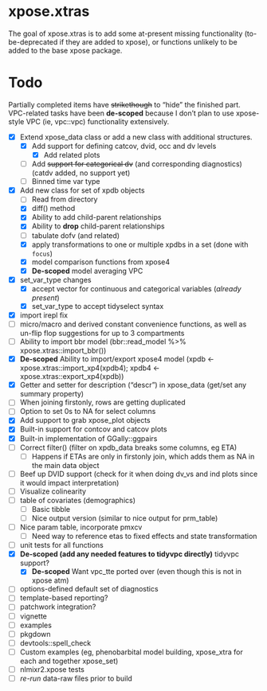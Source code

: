 
<!-- README.md is generated from README.Rmd. Please edit that file -->

# xpose.xtras

<!-- badges: start -->
<!-- badges: end -->

The goal of xpose.xtras is to add some at-present missing functionality
(to-be-deprecated if they are added to xpose), or functions unlikely to
be added to the base xpose package.

# Todo

Partially completed items have ~~strikethough~~ to “hide” the finished
part. VPC-related tasks have been **de-scoped** because I don’t plan to
use xpose-style VPC (ie, vpc::vpc) functionality extensively.

- [x] Extend xpose_data class or add a new class with additional
  structures.
  - [x] Add support for defining catcov, dvid, occ and dv levels
    - [x] Add related plots
  - [ ] Add ~~support for categorical dv~~ (and corresponding
    diagnostics) (catdv added, no support yet)
  - [ ] Binned time var type
- [x] Add new class for set of xpdb objects
  - [ ] Read from directory
  - [x] diff() method
  - [x] Ability to add child-parent relationships
  - [x] Ability to **drop** child-parent relationships
  - [ ] tabulate dofv (and related)
  - [x] apply transformations to one or multiple xpdbs in a set (done
    with `focus`)
  - [x] model comparison functions from xpose4
  - [x] **De-scoped** model averaging VPC
- [x] set_var_type changes
  - [x] accept vector for continuous and categorical variables (*already
    present*)
  - [x] set_var_type to accept tidyselect syntax
- [x] import irepl fix
- [ ] micro/macro and derived constant convenience functions, as well as
  un-flip flop suggestions for up to 3 compartments
- [ ] Ability to import bbr model (bbr::read_model %\>%
  xpose.xtras::import_bbr())
- [x] **De-scoped** Ability to import/export xpose4 model (xpdb \<-
  xpose.xtras::import_xp4(xpdb4); xpdb4 \<-
  xpose.xtras::export_xp4(xpdb))
- [x] Getter and setter for description (“descr”) in xpose_data (get/set
  any summary property)
- [ ] When joining firstonly, rows are getting duplicated
- [ ] Option to set 0s to NA for select columns
- [x] Add support to grab xpose_plot objects
- [x] Built-in support for contcov and catcov plots
- [x] Built-in implementation of GGally::ggpairs
- [ ] Correct filter() (filter on xpdb_data breaks some columns, eg ETA)
  - [ ] Happens if ETAs are only in firstonly join, which adds them as
    NA in the main data object
- [ ] Beef up DVID support (check for it when doing dv_vs and ind plots
  since it would impact interpretation)
- [ ] Visualize colinearity
- [ ] table of covariates (demographics)
  - [ ] Basic tibble
  - [ ] Nice output version (similar to nice output for prm_table)
- [ ] Nice param table, incorporate pmxcv
  - [ ] Need way to reference etas to fixed effects and state
    transformation
- [ ] unit tests for all functions
- [x] **De-scoped (add any needed features to tidyvpc directly)**
  tidyvpc support?
  - [x] **De-scoped** Want vpc_tte ported over (even though this is not
    in xpose atm)
- [ ] options-defined default set of diagnostics
- [ ] template-based reporting?
- [ ] patchwork integration?
- [ ] vignette
- [ ] examples
- [ ] pkgdown
- [ ] devtools::spell_check
- [ ] Custom examples (eg, phenobarbital model building, xpose_xtra for
  each and together xpose_set)
- [ ] nlmixr2.xpose tests
- [ ] *re-run* data-raw files prior to build
